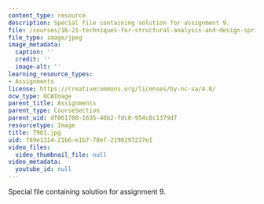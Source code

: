 ```yaml
---
content_type: resource
description: Special file containing solution for assignment 9.
file: /courses/16-21-techniques-for-structural-analysis-and-design-spring-2005/789e131421b6e1b770ef2190297237e1_T961.jpg
file_type: image/jpeg
image_metadata:
  caption: ''
  credit: ''
  image-alt: ''
learning_resource_types:
- Assignments
license: https://creativecommons.org/licenses/by-nc-sa/4.0/
ocw_type: OCWImage
parent_title: Assignments
parent_type: CourseSection
parent_uid: df061780-1635-40b2-fdc8-954c8c1379d7
resourcetype: Image
title: T961.jpg
uid: 789e1314-21b6-e1b7-70ef-2190297237e1
video_files:
  video_thumbnail_file: null
video_metadata:
  youtube_id: null
---
```

Special file containing solution for assignment 9.